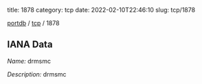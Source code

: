 title: 1878
category: tcp
date: 2022-02-10T22:46:10
slug: tcp/1878

[portdb](/) / [tcp](/category/tcp.html) / 1878


## IANA Data

_Name:_ drmsmc

_Description:_ drmsmc

